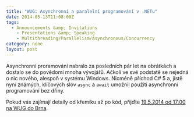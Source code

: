 ```yaml
---
title: "WUG: Asynchronní a paralelní programování v .NETu"
date: 2014-05-13T11:08:00Z
tags:
  - Announcements &amp; Invitations 
	- Presentations &amp; Speaking
	- Multithreading/Parallelism/Asynchronous/Concurrency
category: none
layout: post
---
```

Asynchronní proramování nabralo za posledních pár let na obrátkách a dostalo se do povědomí mnoha vývojářů. Ačkoli ve své podstatě se nejedná o nic nového, alespoň v systému Windows. Nicméně příchod C# 5 a, jistě nyní známých, klíčových slov `async` a `await` umožnil použití asynchronní programování bez dřiny.

Pokud vás zajímají detaily od křemíku až po kód, přijďte [19.5.2014 od 17:00 na WUG do Brna][1].

[1]: http://www.wug.cz/brno/akce/645-Asynchronni-a-paralelni-programovani-v-NETu